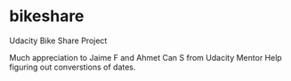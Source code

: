 # bikeshare
Udacity Bike Share Project

Much appreciation to Jaime F and Ahmet Can S from Udacity Mentor Help figuring out converstions of dates.
